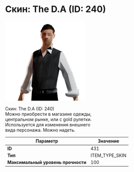 # Скин: The D.A (ID: 240)

![Item Image](../img/431.webp?raw=true)

Скин: The D.A (ID: 240)<br>Можно приобрести в магазине одежды,<br>центральном рынке, или с gold рулетки.<br>Используется для изменения внешнего<br>вида персонажа. Можно надеть.


| Параметр | Значение |
|----------|----------|
| **ID** | 431 |
| **Тип** | ITEM_TYPE_SKIN |
| **Максимальный уровень прочности** | 100 |

